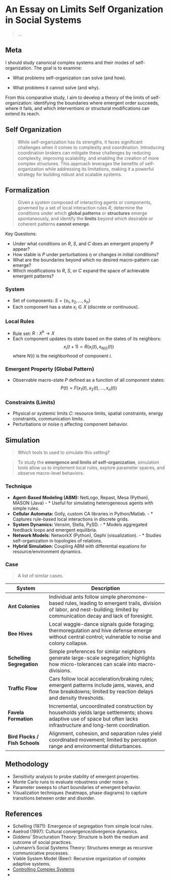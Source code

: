 # An Essay on Limits  Self Organization in Social Systems

> ...

## Meta

I should study canonical complex systems and their modes of self-organization. The goal is to examine:

- What problems self-organization can solve (and how).

- What problems it cannot solve (and why).

From this comparative study, I aim to develop a theory of the limits of self-organization: identifying the boundaries where emergent order succeeds, where it fails, and which interventions or structural modifications can extend its reach.

## Self Organization

> While self-organization has its strengths, it faces significant challenges when it comes to complexity and coordination. Introducing coordination brokers can mitigate these challenges by reducing complexity, improving scalability, and enabling the creation of more complex structures. This approach leverages the benefits of self-organization while addressing its limitations, making it a powerful strategy for building robust and scalable systems.

## Formalization

> Given a system composed of interacting agents or components, governed by a set of local interaction rules $R$, determine the conditions under which **global patterns** or **structures** emerge spontaneously, and identify the **limits** beyond which desirable or coherent patterns **cannot emerge**.

Key Questions:
- Under what conditions on $R$, $S$, and $C$ does an emergent property $P$ appear?
- How stable is $P$ under perturbations $η$ or changes in initial conditions?
- What are the boundaries beyond which no desired macro-pattern can emerge?
- Which modifications to $R$, $S$, or $C$ expand the space of achievable emergent patterns?


### System
* Set of components: $S = \{s_1, s_2, \dots, s_n\}$
* Each component has a state $x_i \in X$ (discrete or continuous).

### Local Rules

* Rule set: $R: X^k \to X$
* Each component updates its state based on the states of its neighbors: $$x_i(t+1) = R(x_i(t), x_{N(i)}(t))$$ where $N(i)$ is the neighborhood of component $i$.

### Emergent Property (Global Pattern)
* Observable macro-state $P$ defined as a function of all component states:  $$P(t) = F(x_1(t), x_2(t), \dots, x_n(t))$$

### Constraints (Limits)

* Physical or systemic limits $C$: resource limits, spatial constraints, energy constraints, communication limits.
* Perturbations or noise $η$ affecting component behavior.

## Simulation

> Which tools to used to simulate this setting?

> To study the **emergence and limits of self-organization**, simulation tools allow us to implement local rules, explore parameter spaces, and observe macro-level behaviors.

### Technique

* **Agent-Based Modeling (ABM):** NetLogo, Repast, Mesa (Python), MASON (Java) -  * Useful for simulating heterogeneous agents with simple rules.
* **Cellular Automata:** Golly, custom CA libraries in Python/Matlab. - * Captures rule-based local interactions in discrete grids.
* **System Dynamics:** Vensim, Stella, PySD. - * Models aggregated feedback loops and emergent equilibria.
* **Network Models:** NetworkX (Python), Gephi (visualization). - * Studies self-organization in topologies of relations.
* **Hybrid Simulation:** Coupling ABM with differential equations for resource/environment dynamics.

### Case

> A list of similar cases.

| **System**                     | **Description**                                                                                                                                                              |
| ------------------------------ | ---------------------------------------------------------------------------------------------------------------------------------------------------------------------------- |
| **Ant Colonies**               | Individual ants follow simple pheromone-based rules, leading to emergent trails, division of labor, and nest-building; limited by communication decay and lack of foresight. |
| **Bee Hives**                  | Local waggle-dance signals guide foraging; thermoregulation and hive defense emerge without central control; vulnerable to noise and colony collapse.                        |
| **Schelling Segregation**      | Simple preferences for similar neighbors generate large-scale segregation; highlights how micro-tolerances can scale into macro-divisions.                                   |
| **Traffic Flow**               | Cars follow local acceleration/braking rules; emergent patterns include jams, waves, and flow breakdowns; limited by reaction delays and density thresholds.                 |
| **Favela Formation**           | Incremental, uncoordinated construction by households yields large settlements; shows adaptive use of space but often lacks infrastructure and long-term coordination.       |
| **Bird Flocks / Fish Schools** | Alignment, cohesion, and separation rules yield coordinated movement; limited by perception range and environmental disturbances.                                            |

## Methodology

* Sensitivity analysis to probe stability of emergent properties.
* Monte Carlo runs to evaluate robustness under noise $η$.
* Parameter sweeps to chart boundaries of emergent behavior.
* Visualization techniques (heatmaps, phase diagrams) to capture transitions between order and disorder.

## References

- Schelling (1971): Emergence of segregation from simple local rules.
- Axelrod (1997): Cultural convergence/divergence dynamics.
- Giddens’ Structuration Theory: Structure is both the medium and outcome of social practices.
- Luhmann’s Social Systems Theory: Structures emerge as recursive communicative processes.
- Viable System Model (Beer): Recursive organization of complex adaptive systems.
- [Controlling Complex Systems](https://arxiv.org/abs/2504.07579v1)
- 
